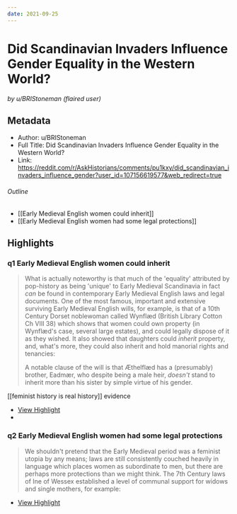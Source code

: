 ```yaml
---
date: 2021-09-25
---
```

# Did Scandinavian Invaders Influence Gender Equality in the Western World?
<cite>by u/BRIStoneman (flaired user)</cite>

## Metadata
- Author: u/BRIStoneman
- Full Title: Did Scandinavian Invaders Influence Gender Equality in the Western World?
- Link: https://reddit.com/r/AskHistorians/comments/pu1kxy/did_scandinavian_invaders_influence_gender?user_id=107156619577&web_redirect=true

###### Outline 
- [[Early Medieval English women could inherit]]
- [[Early Medieval English women had some legal protections]]

## Highlights

###  q1 Early Medieval English women could inherit 

> What is actually noteworthy is that much of the 'equality' attributed by pop-history as being 'unique' to Early Medieval Scandinavia in fact *can* be found in contemporary Early Medieval English laws and legal documents. One of the most famous, important and extensive surviving Early Medieval English wills, for example, is that of a 10th Century Dorset noblewoman called Wynflæd (British Library Cotton Ch VIII 38) which shows that women could own property (in Wynflæd's case, several large estates), and could legally dispose of it as they wished. It also showed that daughters could *inherit* property, and, what's more, they could also inherit and hold manorial rights and tenancies:
>
> A notable clause of the will is that Æthelflæd has a (presumably) brother, Eadmær, who despite being a male heir, *doesn't* stand to inherit more than his sister by simple virtue of his gender.

[[feminist history is real history]] evidence

 * [View Highlight](https://read.readwise.io/read/01fgeybvk175pb7ncyya27d9y1)
 * 
### q2 Early Medieval English women had some legal protections

> We shouldn't pretend that the Early Medieval period was a feminist utopia by any means; laws are still consistently couched heavily in language which places women as subordinate to men, but there are perhaps more protections than we might think. The 7th Century laws of Ine of Wessex established a level of communal support for widows and single mothers, for example:

 * [View Highlight](https://read.readwise.io/read/01fgeyc8evn2nmpvjqcpj2av8y)




